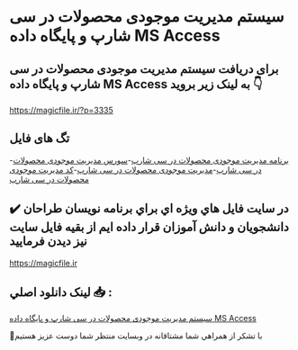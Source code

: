 # سیستم مدیریت موجودی محصولات در سی شارپ و پایگاه داده MS Access

## برای دریافت سیستم مدیریت موجودی محصولات در سی شارپ و پایگاه داده MS Access به لینک زیر بروید 👇

https://magicfile.ir/?p=3335

## تگ های فایل

-[برنامه مدیریت موجودی محصولات در سی شارپ](https://magicfile.ir/product/%d8%b3%db%8c%d8%b3%d8%aa%d9%85-%d9%85%d8%af%db%8c%d8%b1%db%8c%d8%aa-%d9%85%d9%88%d8%ac%d9%88%d8%af%db%8c-%d9%85%d8%ad%d8%b5%d9%88%d9%84%d8%a7%d8%aa-%d8%af%d8%b1-%d8%b3%db%8c-%d8%b4%d8%a7%d8%b1%d9%be-ms-access/)-[سورس مدیریت موجودی محصولات در سی شارپ](https://magicfile.ir/product/%d8%b3%db%8c%d8%b3%d8%aa%d9%85-%d9%85%d8%af%db%8c%d8%b1%db%8c%d8%aa-%d9%85%d9%88%d8%ac%d9%88%d8%af%db%8c-%d9%85%d8%ad%d8%b5%d9%88%d9%84%d8%a7%d8%aa-%d8%af%d8%b1-%d8%b3%db%8c-%d8%b4%d8%a7%d8%b1%d9%be-ms-access/)-[مدیریت موجودی محصولات در سی شارپ](https://magicfile.ir/product/%d8%b3%db%8c%d8%b3%d8%aa%d9%85-%d9%85%d8%af%db%8c%d8%b1%db%8c%d8%aa-%d9%85%d9%88%d8%ac%d9%88%d8%af%db%8c-%d9%85%d8%ad%d8%b5%d9%88%d9%84%d8%a7%d8%aa-%d8%af%d8%b1-%d8%b3%db%8c-%d8%b4%d8%a7%d8%b1%d9%be-ms-access/)-[کد مدیریت موجودی محصولات در سی شارپ](https://magicfile.ir/product/%d8%b3%db%8c%d8%b3%d8%aa%d9%85-%d9%85%d8%af%db%8c%d8%b1%db%8c%d8%aa-%d9%85%d9%88%d8%ac%d9%88%d8%af%db%8c-%d9%85%d8%ad%d8%b5%d9%88%d9%84%d8%a7%d8%aa-%d8%af%d8%b1-%d8%b3%db%8c-%d8%b4%d8%a7%d8%b1%d9%be-ms-access/)

## ✔️ در سايت فايل هاي ويژه اي براي برنامه نويسان طراحان دانشجويان و دانش آموزان قرار داده ايم از بقيه فايل سايت نيز ديدن فرماييد

https://magicfile.ir


## لينک دانلود اصلي 📥 :

[سیستم مدیریت موجودی محصولات در سی شارپ و پایگاه داده MS Access](https://magicfile.ir/product/%d8%b3%db%8c%d8%b3%d8%aa%d9%85-%d9%85%d8%af%db%8c%d8%b1%db%8c%d8%aa-%d9%85%d9%88%d8%ac%d9%88%d8%af%db%8c-%d9%85%d8%ad%d8%b5%d9%88%d9%84%d8%a7%d8%aa-%d8%af%d8%b1-%d8%b3%db%8c-%d8%b4%d8%a7%d8%b1%d9%be-ms-access/) 


🙏با تشکر از همراهي شما مشتاقانه در وبسایت منتظر شما دوست عزیز هستیم

